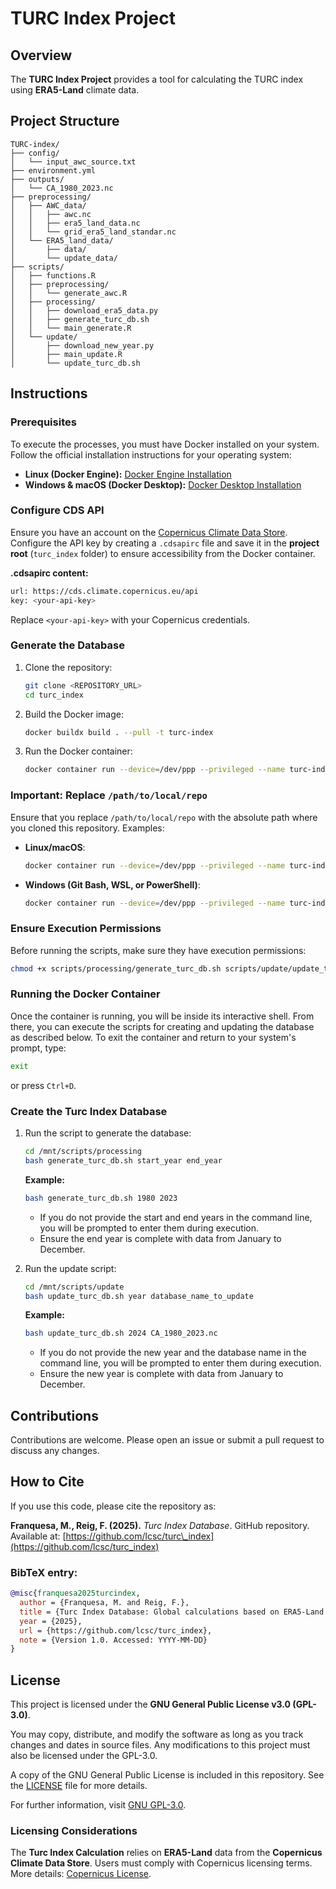 # TURC Index Project

## Overview

The **TURC Index Project** provides a tool for calculating the TURC index using **ERA5-Land** climate data.

## Project Structure

```plaintext
TURC-index/
├── config/
│   └── input_awc_source.txt
├── environment.yml
├── outputs/
│   └── CA_1980_2023.nc
├── preprocessing/
│   ├── AWC_data/
│   │   ├── awc.nc
│   │   ├── era5_land_data.nc
│   │   └── grid_era5_land_standar.nc
│   └── ERA5_land_data/
│       ├── data/
│       └── update_data/
├── scripts/
│   ├── functions.R
│   ├── preprocessing/
│   │   └── generate_awc.R
│   ├── processing/
│   │   ├── download_era5_data.py
│   │   ├── generate_turc_db.sh
│   │   └── main_generate.R
│   └── update/
│       ├── download_new_year.py
│       ├── main_update.R
│       └── update_turc_db.sh
```

## Instructions

### Prerequisites

To execute the processes, you must have Docker installed on your system. Follow the official installation instructions for your operating system:

- **Linux (Docker Engine):** [Docker Engine Installation](https://docs.docker.com/engine/install/)
- **Windows & macOS (Docker Desktop):** [Docker Desktop Installation](https://docs.docker.com/desktop/)

### Configure CDS API

Ensure you have an account on the [Copernicus Climate Data Store](https://cds.climate.copernicus.eu/). Configure the API key by creating a `.cdsapirc` file and save it in the **project root** (`turc_index` folder) to ensure accessibility from the Docker container.

**.cdsapirc content:**

```bash
url: https://cds.climate.copernicus.eu/api
key: <your-api-key>
```

Replace `<your-api-key>` with your Copernicus credentials.

### Generate the Database

1. Clone the repository:

   ```bash
   git clone <REPOSITORY_URL>
   cd turc_index
   ```

2. Build the Docker image:

   ```bash
   docker buildx build . --pull -t turc-index
   ```

3. Run the Docker container:

   ```bash
   docker container run --device=/dev/ppp --privileged --name turc-index_calc --cap-add=NET_ADMIN -m 8G --cpus="2" --rm -it -v /path/to/local/repo:/mnt turc-index
   ```

### Important: Replace `/path/to/local/repo`

Ensure that you replace `/path/to/local/repo` with the absolute path where you cloned this repository. Examples:

- **Linux/macOS**:
  ```bash
  docker container run --device=/dev/ppp --privileged --name turc-index_calc --cap-add=NET_ADMIN -m 8G --cpus="2" --rm -it -v /home/user/projects/turc_index:/mnt turc-index
  ```
- **Windows (Git Bash, WSL, or PowerShell)**:
  ```bash
  docker container run --device=/dev/ppp --privileged --name turc-index_calc --cap-add=NET_ADMIN -m 8G --cpus="2" --rm -it -v /c/Users/user/projects/turc_index:/mnt turc-index
  ```

### Ensure Execution Permissions

Before running the scripts, make sure they have execution permissions:

```bash
chmod +x scripts/processing/generate_turc_db.sh scripts/update/update_turc_db.sh
```

### Running the Docker Container

Once the container is running, you will be inside its interactive shell. From there, you can execute the scripts for creating and updating the database as described below.
To exit the container and return to your system's prompt, type:

```bash
exit
```

or press `Ctrl+D`.

### Create the Turc Index Database

1. Run the script to generate the database:

   ```bash
   cd /mnt/scripts/processing
   bash generate_turc_db.sh start_year end_year
   ```

   **Example:**
   ```bash
   bash generate_turc_db.sh 1980 2023
   ```

   - If you do not provide the start and end years in the command line, you will be prompted to enter them during execution.
   - Ensure the end year is complete with data from January to December.

2. Run the update script:

   ```bash
   cd /mnt/scripts/update
   bash update_turc_db.sh year database_name_to_update
   ```

   **Example:**
   ```bash
   bash update_turc_db.sh 2024 CA_1980_2023.nc
   ```
   
   - If you do not provide the new year and the database name in the command line, you will be prompted to enter them during execution.
   - Ensure the new year is complete with data from January to December.

## Contributions

Contributions are welcome. Please open an issue or submit a pull request to discuss any changes.

## How to Cite

If you use this code, please cite the repository as:

**Franquesa, M., Reig, F. (2025).** *Turc Index Database*. GitHub repository. Available at: [https://github.com/lcsc/turc\_index](https://github.com/lcsc/turc_index)

### BibTeX entry:

```bibtex
@misc{franquesa2025turcindex,
  author = {Franquesa, M. and Reig, F.},
  title = {Turc Index Database: Global calculations based on ERA5-Land data},
  year = {2025},
  url = {https://github.com/lcsc/turc_index},
  note = {Version 1.0. Accessed: YYYY-MM-DD}
}
```

## License

This project is licensed under the **GNU General Public License v3.0 (GPL-3.0)**.

You may copy, distribute, and modify the software as long as you track changes and dates in source files. Any modifications to this project must also be licensed under the GPL-3.0.

A copy of the GNU General Public License is included in this repository. See the [LICENSE](LICENSE) file for more details.

For further information, visit [GNU GPL-3.0](https://www.gnu.org/licenses/gpl-3.0.en.html).

### Licensing Considerations

The **Turc Index Calculation** relies on **ERA5-Land** data from the **Copernicus Climate Data Store**. Users must comply with Copernicus licensing terms. More details: [Copernicus License](https://climate.copernicus.eu/sites/default/files/repository/20170117_Copernicus_License_V1.0.pdf).

